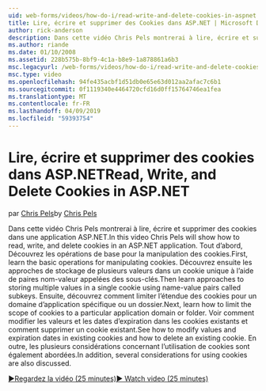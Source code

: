 ```yaml
---
uid: web-forms/videos/how-do-i/read-write-and-delete-cookies-in-aspnet
title: Lire, écrire et supprimer des Cookies dans ASP.NET | Microsoft Docs
author: rick-anderson
description: Dans cette vidéo Chris Pels montrerai à lire, écrire et supprimer des cookies dans une application ASP.NET. Tout d’abord, Découvrez les opérations de base pour la manipulation cooki...
ms.author: riande
ms.date: 01/10/2008
ms.assetid: 228b575b-8bf9-4c1a-b8e9-1a878861a6b3
msc.legacyurl: /web-forms/videos/how-do-i/read-write-and-delete-cookies-in-aspnet
msc.type: video
ms.openlocfilehash: 94fe435acbf1d51db0e65e63d012aa2afac7c6b1
ms.sourcegitcommit: 0f1119340e4464720cfd16d0ff15764746ea1fea
ms.translationtype: MT
ms.contentlocale: fr-FR
ms.lasthandoff: 04/09/2019
ms.locfileid: "59393754"
---
```

# <a name="read-write-and-delete-cookies-in-aspnet"></a><span data-ttu-id="091ab-104">Lire, écrire et supprimer des cookies dans ASP.NET</span><span class="sxs-lookup"><span data-stu-id="091ab-104">Read, Write, and Delete Cookies in ASP.NET</span></span>

<span data-ttu-id="091ab-105">par [Chris Pels](https://twitter.com/chrispels)</span><span class="sxs-lookup"><span data-stu-id="091ab-105">by [Chris Pels](https://twitter.com/chrispels)</span></span>

<span data-ttu-id="091ab-106">Dans cette vidéo Chris Pels montrerai à lire, écrire et supprimer des cookies dans une application ASP.NET.</span><span class="sxs-lookup"><span data-stu-id="091ab-106">In this video Chris Pels will show how to read, write, and delete cookies in an ASP.NET application.</span></span> <span data-ttu-id="091ab-107">Tout d’abord, Découvrez les opérations de base pour la manipulation des cookies.</span><span class="sxs-lookup"><span data-stu-id="091ab-107">First, learn the basic operations for manipulating cookies.</span></span> <span data-ttu-id="091ab-108">Découvrez ensuite les approches de stockage de plusieurs valeurs dans un cookie unique à l’aide de paires nom-valeur appelées des sous-clés.</span><span class="sxs-lookup"><span data-stu-id="091ab-108">Then learn approaches to storing multiple values in a single cookie using name-value pairs called subkeys.</span></span> <span data-ttu-id="091ab-109">Ensuite, découvrez comment limiter l’étendue des cookies pour un domaine d’application spécifique ou un dossier.</span><span class="sxs-lookup"><span data-stu-id="091ab-109">Next, learn how to limit the scope of cookies to a particular application domain or folder.</span></span> <span data-ttu-id="091ab-110">Voir comment modifier les valeurs et les dates d’expiration dans les cookies existants et comment supprimer un cookie existant.</span><span class="sxs-lookup"><span data-stu-id="091ab-110">See how to modify values and expiration dates in existing cookies and how to delete an existing cookie.</span></span> <span data-ttu-id="091ab-111">En outre, les plusieurs considérations concernant l’utilisation de cookies sont également abordées.</span><span class="sxs-lookup"><span data-stu-id="091ab-111">In addition, several considerations for using cookies are also discussed.</span></span>

[<span data-ttu-id="091ab-112">&#9654;Regardez la vidéo (25 minutes)</span><span class="sxs-lookup"><span data-stu-id="091ab-112">&#9654; Watch video (25 minutes)</span></span>](https://channel9.msdn.com/Blogs/ASP-NET-Site-Videos/read-write-and-delete-cookies-in-aspnet)
